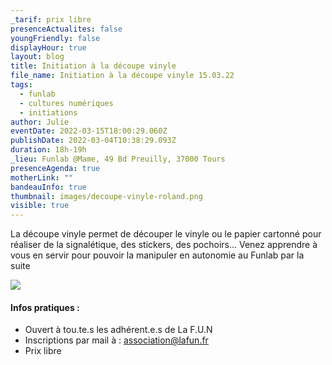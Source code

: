 ```yaml
---
_tarif: prix libre
presenceActualites: false
youngFriendly: false
displayHour: true
layout: blog
title: Initiation à la découpe vinyle
file_name: Initiation à la découpe vinyle 15.03.22
tags:
  - funlab
  - cultures numériques
  - initiations
author: Julie
eventDate: 2022-03-15T18:00:29.060Z
publishDate: 2022-03-04T10:38:29.093Z
duration: 18h-19h
_lieu: Funlab @Mame, 49 Bd Preuilly, 37000 Tours
presenceAgenda: true
motherLink: ""
bandeauInfo: true
thumbnail: images/decoupe-vinyle-roland.png
visible: true
---
```

La découpe vinyle permet de découper le vinyle ou le papier cartonné pour réaliser de la signalétique, des stickers, des pochoirs... Venez apprendre à vous en servir pour pouvoir la manipuler en autonomie au Funlab par la suite

![](images/decoupe-vinyle-roland.png)

#### Infos pratiques :

* Ouvert à tou.te.s les adhérent.e.s de La F.U.N
* Inscriptions par mail à : association@lafun.fr
* Prix libre